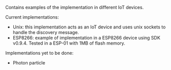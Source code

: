 Contains examples of the implementation in different IoT devices.

Current implementations:
* Unix: this implementation acts as an IoT device and uses unix sockets to handle the discovery message.
* ESP8266: example of implementation in a ESP8266 device using SDK v0.9.4. Tested in a ESP-01 with 1MB of flash memory.

Implementations yet to be done:
* Photon particle
